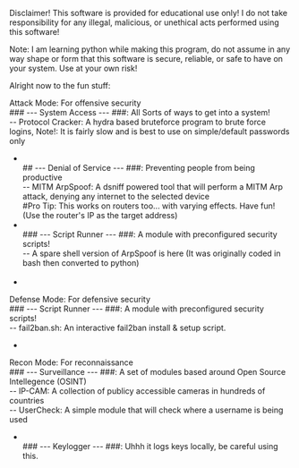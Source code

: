 Disclaimer! This software is provided for educational use only! I do not take responsibility for any illegal, malicious, or unethical acts performed using this software!

Note: I am learning python while making this program, do not assume in any way shape or form that this software is secure, reliable, or safe to have on your system. Use at your own risk!



Alright now to the fun stuff:

Attack Mode: For offensive security <br/>
    ### --- System Access --- ###: All Sorts of ways to get into a system! <br/>
        -- Protocol Cracker: A hydra based bruteforce program to brute force logins, Note!: It is fairly slow and is best to use on simple/default passwords only <br/>
- <br/>
    ## --- Denial of Service --- ###: Preventing people from being productive <br/>
        -- MITM ArpSpoof: A dsniff powered tool that will perform a MITM Arp attack, denying any internet to the selected device  <br/>
            #Pro Tip: This works on routers too...  with varying effects. Have fun! (Use the router's IP as the target address) <br/>
- <br/>
    ### --- Script Runner --- ###: A module with preconfigured security scripts! <br/>
        -- A spare shell version of ArpSpoof is here (It was originally coded in bash then converted to python) <br/>
            <br/>
- <br/>
Defense Mode: For defensive security <br/>
    ### --- Script Runner --- ###: A module with preconfigured security scripts! <br/>
        -- fail2ban.sh: An interactive fail2ban install & setup script.  <br/>
- <br/>
Recon Mode: For reconnaissance <br/>
    ### --- Surveillance --- ###: A set of modules based around Open Source Intellegence (OSINT) <br/>
        -- IP-CAM: A collection of publicy accessible cameras in hundreds of countries <br/>
        -- UserCheck: A simple module that will check where a username is being used <br/>
- <br/>
    ### --- Keylogger --- ###: Uhhh it logs keys locally, be careful using this. <br/>